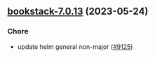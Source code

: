

## [bookstack-7.0.13](https://github.com/truecharts/charts/compare/bookstack-7.0.12...bookstack-7.0.13) (2023-05-24)

### Chore

- update helm general non-major ([#9125](https://github.com/truecharts/charts/issues/9125))
  
  